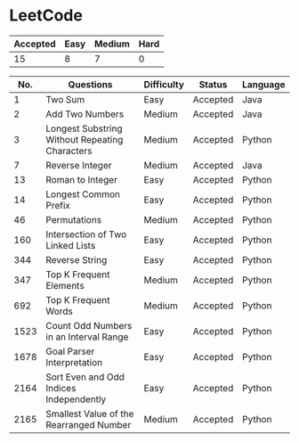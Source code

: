 # LeetCode

Accepted | Easy | Medium | Hard
---------|------|--------|-----
15       | 8    | 7      | 0

No. | Questions | Difficulty | Status | Language
----|------------------------------------------------|--------|----------|--------
1   | Two Sum                                        | Easy   | Accepted | Java
2   | Add Two Numbers                                | Medium | Accepted | Java
3   | Longest Substring Without Repeating Characters | Medium | Accepted | Python
7   | Reverse Integer                                | Medium | Accepted | Java
13  | Roman to Integer                               | Easy   | Accepted | Python
14  | Longest Common Prefix                          | Easy   | Accepted | Python
46  | Permutations                                   | Medium | Accepted | Python
160 | Intersection of Two Linked Lists               | Easy   | Accepted | Python
344 | Reverse String                                 | Easy   | Accepted | Python
347 | Top K Frequent Elements                        | Medium | Accepted | Python
692 | Top K Frequent Words                           | Medium | Accepted | Python
1523| Count Odd Numbers in an Interval Range         | Easy   | Accepted | Python
1678| Goal Parser Interpretation                     | Easy   | Accepted | Python
2164| Sort Even and Odd Indices Independently        | Easy   | Accepted | Python
2165| Smallest Value of the Rearranged Number        | Medium | Accepted | Python